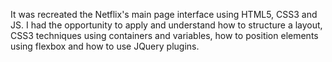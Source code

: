 It was recreated the Netflix's main page interface using HTML5, CSS3 and JS. I had the opportunity to apply and understand how to structure a layout, CSS3 techniques using containers and variables, how to position elements using flexbox and how to use JQuery plugins. 
